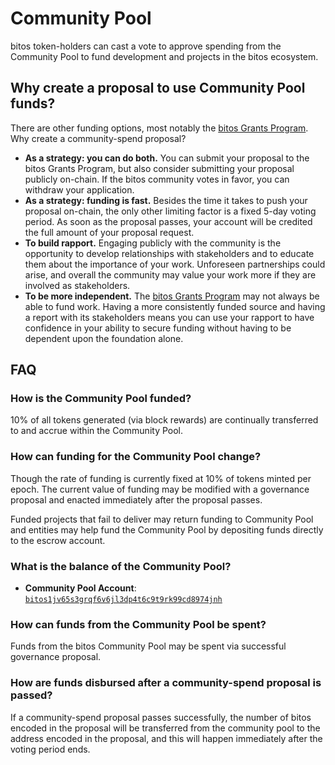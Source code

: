 <!--
order: 5
-->

# Community Pool

bitos token-holders can cast a vote to approve spending from the Community Pool to fund development and projects in the bitos ecosystem.

## Why create a proposal to use Community Pool funds?

There are other funding options, most notably the [bitos Grants Program](https://medium.com/bitos/announcing-bitos-grants-78aa28562db6). Why create a community-spend proposal?

- **As a strategy: you can do both.** You can submit your proposal to the bitos Grants Program, but also consider submitting your proposal publicly on-chain. If the bitos community votes in favor, you can withdraw your application.
- **As a strategy: funding is fast.** Besides the time it takes to push your proposal on-chain, the only other limiting factor is a fixed 5-day voting period. As soon as the proposal passes, your account will be credited the full amount of your proposal request.
- **To build rapport.** Engaging publicly with the community is the opportunity to develop relationships with stakeholders and to educate them about the importance of your work. Unforeseen partnerships could arise, and overall the community may value your work more if they are involved as stakeholders.
- **To be more independent.** The [bitos Grants Program](https://medium.com/bitos/announcing-bitos-grants-78aa28562db6) may not always be able to fund work. Having a more consistently funded source and having a report with its stakeholders means you can use your rapport to have confidence in your ability to secure funding without having to be dependent upon the foundation alone.

## FAQ

### How is the Community Pool funded?

10% of all tokens generated (via block rewards) are continually transferred to and accrue within the Community Pool.

### How can funding for the Community Pool change?

Though the rate of funding is currently fixed at 10% of tokens minted per epoch. The current value of funding may be modified with a governance proposal and enacted immediately after the proposal passes.

Funded projects that fail to deliver may return funding to Community Pool and entities may help fund the Community Pool by depositing funds directly to the escrow account.

### What is the balance of the Community Pool?

- **Community Pool Account**: [`bitos1jv65s3grqf6v6jl3dp4t6c9t9rk99cd8974jnh`](https://www.mintscan.io/bitos/account/bitos1jv65s3grqf6v6jl3dp4t6c9t9rk99cd8974jnh)

### How can funds from the Community Pool be spent?

Funds from the bitos Community Pool may be spent via successful governance proposal.

### How are funds disbursed after a community-spend proposal is passed?

If a community-spend proposal passes successfully, the number of bitos encoded in the proposal will be transferred from the community pool to the address encoded in the proposal, and this will happen immediately after the voting period ends.
